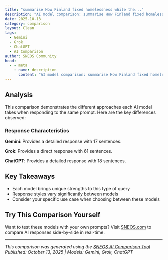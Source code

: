 ```yaml
---
title: "summarise How Finland fixed homelessness while the..."
description: "AI model comparison: summarise How Finland fixed homelessness while the US fails: home vs. shelter : We traveled to Finla..."
date: 2025-10-13
category: comparison
layout: Clean
tags:
  - Gemini
  - Grok
  - ChatGPT
  - AI Comparison
author: SNEOS Community
head:
  - - meta
    - name: description
      content: "AI model comparison: summarise How Finland fixed homelessness while the US fails: home vs. shelter : We traveled to Finland because we kept h..."
---
```


<ChatComparison
  title="summarise How Finland fixed homelessness while the..."
  prompt="summarise How Finland fixed homelessness while the US fails: home vs. shelter : We traveled to Finland because we kept hearing that this small country had nearly ended homelessness.&#10;[Music] In Helsinki, it's hard not to miss that there's no one living on the street&#10;here. Instead of building more shelters, they replace them with permanent homes.&#10;So this building, it used to be the biggest shelter in the Nordic countries. And why was there such a big shelter here?&#10;Because in the 1980s, we had over 20,000 homeless people in Finland. So we really needed the shelter beds as well. It's&#10;the same thing that's happening around the world at the moment. We didn't have enough housing for people and the home was this kind of price at the end of the&#10;ladder. So we used the staircase model. So if you had any kind of mental health challenges, substance abuse challenges,&#10;first you need to take care of those things and then at the end of the staircase there might be home of your own. And it's quite hard to take care of&#10;your challenges if you don't know where you're going to lay your head in the next evening. So here in Finland, if you're on the&#10;street, you can't physically be on the street. I mean in winter. No. And then then people are with&#10;friends and and then we have shelters. But I think what we have tried to do is to get rid of the shelters and and just&#10;you know have people to have permanent homes. And that was one of the biggest things when&#10;we started with the housing first is that we renovated the places like this big shelters into permanent homes for&#10;people 54. And then I think it has been one of those key things why Finland have&#10;succeeded the way we have.&#10;What does housing first mean? Uh, it's a human right. So, first thing everyone needs is a home&#10;and then start taking care of the other things they may have in their lives as well. But without a home, it can be&#10;really hard or even impossible. How long have you lived here?&#10;Three years. Three years. This is the canteen. This is our office.&#10;And there's my friend. So, how long have you been here?&#10;7 years now. Did you spend any time on the street? Oh my god. Yes. Too long time.&#10;How long? Uh, it was 2 years. On the streets. Were you looking for housing? Yeah, of course. It was but nobody cares&#10;that time. that Cside and this aside that that is the beginner like you you are coming&#10;from street there it is like a shelter more okay you move fast for having had a&#10;stroke you really move yes I'm happy because I can speak and walk&#10;right yeah here they have bread delivery too when you don't have any food but we have one&#10;cafe there we have breakfast there from 8 to 9 and uh lunch 11 to 12 and like we&#10;are working from 9 till 2:00. So your day is pretty structured. I mean you have Yes, that's a good thing here&#10;because there is lot of people they use so much drugs so they can't they don't handle&#10;they can't even cook eggs. So are there many drugs in the building? Oh my god it's&#10;Oh yeah there is. People aren't are they kicked out if they find out? No no no there this is like a free town.&#10;You can use your drugs in your house, your home. Because 90% of people here is problem with drugs.&#10;No sir is required. But this is because the people is coming&#10;from streets. They are drug users. Most of them. If you live in the street, you&#10;can cannot handle it if you don't use something and then it's hard to stop.&#10;Very hard. Yeah. So you have your cigarettes? Yes. Yeah. Do you use anything else? I was a multi-&#10;junkie. Multi? Yeah. Like lots of things. Yeah. Everything. Everything. Yeah. You still I stopped when the stroke&#10;came. That was a good stopper. And not good stopper, but stopper. A stopper. Not necessarily the best way&#10;to stop, but at least I finish it everything when I came here. Is that right? I have been clean now more than seven&#10;years. What happened? I get the house. I get the place here. So I decide itself to stop it&#10;everything. How hard was that for you? Oh my I get two heart strikes. Uh I&#10;almost die be Oh, that was very hard. Were you in the hospital even? Yes. Yes. Yes. Yes. Yes. But the the&#10;workers the the meaning is they are checking after you because they knew it. I told them I'm going to finish&#10;everything and they was Yes. Good. Good. Yeah. It's interesting because I do think even most shelters that I'm aware&#10;of in the US I think you have to be clean to be in a shelter. Like they won't let you in if you're And that's a&#10;big issue. A lot of people don't want to leave the street. We have a principle here. Home first.&#10;What does that mean? Home first. The home is the main thing. So you have the home. You have own home.&#10;You can have home and then after things can improve. Yeah. But first home.&#10;Yes. That's right. That's important. That is important. Yeah. Because how do you get clean? You were saying you have to use to be on the&#10;street. Otherwise, it's so hard to live here if you know no user. So Oh no, you are not&#10;surviving here. Not on the streets. No, it's too heavy. And if you are not user,&#10;when you've been on the streets, you will be user almost 90% everybody. And for you, what would it what does it&#10;take to what are what are you getting from the building? Are you're getting you're saying sort of almost job training because&#10;Yeah, it's it's it's the regular life going up on the morning, do your morning thing, go to work, eat&#10;meals on the day, and after that go home. And what do you do? I'm the cleaning boss.&#10;I I'm delivering the cleaning stuff to people. I'm sanitizing the handles.&#10;Handles, right? I go to the beach to get the wipes. I'm the wipe boss. I'm happy for this&#10;what I have now. This was much harder before. Yeah. Before I came here, it was so hard.&#10;Yeah. I I feel actually a bit funny because I have been here so many times that they just gave me the ghee and&#10;why are you here so often? There are some tenants to you for example and and I like to come to see her every now and then and see how she's&#10;doing and we have this book club. So I'm always intrigued what she's reading and then she asked me about what I'm reading&#10;and yeah. So she's been here a long time. I you know since the beginning which is what how many years? 2012.&#10;Wow. So it's really permanent. I mean not just permanent a couple years but&#10;no you can live here as long as you wish and then many people they will live here you know for the rest of their lives&#10;they need some they need some kind of support. Yeah. Yeah. Yeah. And I think that's the whole point. Some&#10;people they might live here 2 years 3 years then they move somewhere else a little bit more independent and these&#10;kind of things. But uh the main idea with the housing first in Finland is that it's permanent.&#10;That's the idea. That's the idea. Yeah. At least.&#10;Are they all like this where you have all the pink? No. Is this This is your&#10;Yeah. As you can see, she has always loved the pink cover. It's nice. I like how you've done it. It feels just so personal. Everything.&#10;When did you move here? Nine years ago. And where did you live before? Across&#10;the street? No. Three years in temporary housing.&#10;Before that, five years on the streets. How did you end up on the street?&#10;Her husband died and then she lost the apartment. So 5 years, that's a long time.&#10;It was really hard. Really hard. Yeah. Then came the drugs,&#10;but she have finished all the drugs. And why were you 5 years on the street? Was there no place?&#10;Nope. There wasn't. And she didn't get any kind of guidance where to look. We're looking. Okay.&#10;What size is this? I think this is something like 22, 23. 22. And we have a little kitchen, a&#10;place to sleep, and living room. Yeah. A bathroom in each one. Totally.&#10;And the toilet, you know, it's not a micro apartment by no means. It's a quite sizable studio&#10;apartment where you can have all all the necessities you need, your own kitchen, bathroom, and then living room and bed.&#10;So, yeah. All pink. Yeah. All pink. You're right. And when you&#10;were a child, did you have a lot of pink in your bedroom? Was it like this? Yeah. No, but the clothes&#10;The clothes were pink. So they called her the pink devil.&#10;No, your closet. Oh, yeah. Oh, it's very neat. You keep&#10;everything very organized. When you moved in, what was here?&#10;The closet and the bed and then the kitchen table. This is all your things that you bought.&#10;Yeah. Where do you get the money to buy things? Do you work now? Ah, so she took parts of the work&#10;activities in the building. So she have been washing some sheets. Do you enjoy it having work?&#10;Okay. Did you have a job at one point before moving here? Oh, yes.&#10;What kind of work? Packing. Packing things. Packing things. Oh, okay. And then when&#10;you lived on the street, you didn't work. No.&#10;You cannot go to do work if you're on the streets. It's impossible to even think about&#10;going to work if you don't know where you're going to stay next night. How did you live for 5 years without a&#10;home? It was horrible. Yeah.&#10;Without substances, it would have been impossible. What did you use? Everything.&#10;And did you get clean? Do you use now with that guy? No. Nothing anymore. How did you stop?&#10;She looked the mirror and decided that now it's time to stop. When you were here, here. You could come here even though you were&#10;using Yeah. You can live here if you're Yes. because you needed a place to a home in&#10;order to feel safe maybe to stop. Yeah, that's correct.&#10;Yeah, it depends on yourself but then you need the safe place that you you are you can make the change as well.&#10;Now you look back is it hard to imagine living on the street&#10;every day she thinks about it every day. Do you really? It's Yeah, it's in her. And what do you think about&#10;do you remember a lot of bad things happened during those five years. So yeah.&#10;Yeah. It stays in your mind. It stays in your head. And I think especially being a woman on&#10;the street, it's probably very difficult.&#10;It's really scary when you're a woman. Yeah. Yeah. I'm so happy that you found something.&#10;It's obvious that you you're happy here. And things are well now.&#10;Is this you? Yes. Do you think that Finland has solved homelessness? Yes.&#10;How do you think people could stop being in the streets for so long?&#10;Everyone doesn't know how to seek help. And even the ones who seek help, some of them don't get the help in time or on&#10;time. So, first they need a safe place and then they can change. Yeah. Yeah.&#10;Thank you. You're not going to do book book club today? No. But I I got a book hint from Tui&#10;actually living in Escobar. Escobar.&#10;We read the same books. Really? Yeah. Yeah. More or less.&#10;Sometimes this problem of homelessness dehumanizes and it creates this&#10;frontier, invisible frontier. Here you don't see it much. It's how do you create this permeability? How do they&#10;think themselves as a part of society? It all starts inside the unit. It's the&#10;tenants home. Yes, they are former homeless people. They may have some kind of challenges in their lives, but then&#10;again, who doesn't have some challenges in their lives? start from there that this is their home and the employees for&#10;example they are sort of like the visitors in the building thank you&#10;welcome and that's the main thing and then they build the community together so the employees and the tenants so for example&#10;they make the house rules together is this board a what's happening during the week weekly&#10;schedule for example here is that the work activities are closed today there's a cleaning cleaning day building meeting&#10;feels bit like a apartment building. Yeah, exactly. For the breakfast and the lunch, you need to bring your own coffee&#10;cup. One part of the Finnish housing first has always been this kind of normality aspect. So when people need to&#10;use the social and health services, they use the same services as anyone else.&#10;How are people around here perceiving this place? And do they want this place&#10;to change its location or this place has been here forever and now for the people living in this&#10;neighborhood it's a better thing that people have permanent homes because when it was a shelter in the morning people&#10;would have to go out and where would they go to the streets. So actually it has created this whole neighborhood more&#10;safer place. This would have been all shared room or&#10;a dormatory. Exactly. Yeah. Yeah. It was a big place, 250 people during the nights and and the&#10;support was basically non-existent. So if there was a fight or something like this, the guards could throw you out.&#10;But that was more or less what the people got. [Applause] [Music]&#10;It's not as big as I thought it would be. How many people are in this building? 88 people. So, but there's not probably seating for&#10;88 here. Yeah, but it's not mandatory to eat here. So quite many people they eat the&#10;breakfast, lunch, dinner in their own homes and they cook by themselves and then I think the breakfast nowadays it's&#10;free but the lunch is maybe€2 year and a half. So it's not like free so people can choose but I think it's a&#10;great way also to do this kind of you know communal work as well. So you offer people a place where they can eat&#10;together. They find some community. So that's probably healthy to to have some&#10;interaction every day and and that's why the breakfast is free of charge. Here is the outside patio and&#10;this is so for example I heard that today 2:00 there will be barbecue there.&#10;Usually there's some kind of music as well and and just have a nice time together. It's nice. I mean it's there's nothing&#10;that feels sort of like cheap. No. And that's the case when we talk about affordable housing in Finland is&#10;that the quality has to be good. So, for example, when you walk around the city, I would say that you don't know which&#10;one is like affordable housing and which one is like private housing because from the outside they look the same.&#10;I think it's quite special to be this up. It really is. I mean, it's a nice building.&#10;It is. And even the fact that this building wasn't something you had to buy. I mean, it was already a shot. So, it's like&#10;changing how you changing the mindset. Yeah. You know, Finland has been voted&#10;happiest country in the world eight years in a row now. And I I think it comes to these basic things that we take&#10;care of each other and then we don't demand too much. When we have a home, health, we can buy groceries from the&#10;store, friends or family or both. We are quite happy to be honest. Yeah. Yeah. Yeah. So this is why we are the happiest&#10;country in the world. We need to have sona in our buildings.&#10;And I I really love this building in a way that every time I walk in there is this certain kind of atmosphere, this&#10;kind of calm atmosphere and you know there are tenants who who don't recognize me or don't remember me and&#10;they just come and start having a discussion or a chat and I think that's that's wonderful.&#10;It's shows a real comfort level. Exactly. Yeah. Yeah. Yeah. You're not fighting for sort of&#10;your space or your Exactly. Yeah. This is one of the reasons this is my personal opinion why&#10;Finland is the happiest country in the world eight years in a row that we will we have sown. It's really really&#10;important for the Fins that we can have a place just relax and it's a communal thing too.&#10;Yeah, you can you know there can be six people in the sauna and it can be totally quiet but that's also you know&#10;sharing the experience with the others. So some people they like to have a chat in the sauna. So, it's not a luxury to&#10;have a sauna. It's just a piece of what it's just a necessity almost for you all. How cold does it get here?&#10;Can still be minus 20° every now and then and a lot of snow as well. So, there's a big difference between the&#10;street and and a sauna. Exactly. And of course, we work towards that. You know, at one day there would&#10;be home home for all in Finland and one day we will get there. How close are you? Well, in if if I say that in the 1980s&#10;we had 20,000 homeless people. Now the number is 3,86 homeless people. So the decrease have&#10;been like 82%. We've seen a lot of spaces and it's usually temporary housing still even if&#10;it's not a dorm and it's it's all tiny tiny units that just fit a bed boxes.&#10;Yeah. I was this February I was in Toronto and I saw these tiny tiny homes.&#10;So they were like you know small boxes. only thing people could do was to sit&#10;down or lay down. They couldn't even stand up because they were so tiny. I saw one man entering into one of these&#10;tiny tiny homes and I I went to him and asked you must have a social worker who comes to see you every week at least and&#10;and he was like off I haven't seen anyone in the past 6 months really. So I was like, hm. So it's not&#10;like, you know, it's a bad way to do some permanent housing. For me, it looked like it was just, you know, get&#10;people out of sight, out of mind more like, but that how it goes sometimes. Yeah. I don't think the cost is lower in&#10;some. No, no, no. I will take my stuff. All the studies,&#10;they have the same conclusion more or less that if you are actually housing people with the support they need, you&#10;actually end up saving money. anything between five to 15,000 euros per person per year. So on a financial sense, this&#10;kind of operation makes perfect sense as well.&#10;Cesar Street. The finished model depends on housing&#10;that's actually affordable. In Helsinki, a studio apartment rents for €6 or $700.&#10;In the San Francisco Bay area, that same space costs more than $2,000.&#10;Without enough affordable housing, housing first becomes harder to achieve.&#10;This looks like a lot of work doing this. So, you have to do this every time you move the&#10;because I get better energy. Winter time is the sun's way over that way. So, you have to take them off every time&#10;you move the car for street cleaning and that kind of thing. No, you can't leave them up when you're driving. Yeah.&#10;And it's worth it. Oh, it's worth it. I mean, a lot of people don't do a lot of the homeless don't do nothing. These packrat and some&#10;of their places are really bad. The crazies, the junkies, and I don't hang out with the junkies. I mean, I'm not a&#10;addict. Never got into the alcohol and or the drugs. This ballpark is starting to come alive&#10;here. I'm going to move over there to the Almea. So, you're really specific about where you park?&#10;Yeah, this is safe parking here. So, you're a senior? Yeah, you are 67. 67 now.&#10;Yeah, I don't want to be living in this thing forever. I want to get into housing, but I don't know if I ever will. I'm a list&#10;for two one place here in Berkeley, then a couple other places. But it's normal to be waiting a couple years for housing as a senior.&#10;Yeah, you could be waiting some people did it in two years, get lucky and hit it right, and then some places you wait&#10;10 years or better. What do people do? So, you all just stay in cars or van. I mean, what what do you&#10;stay in my RV until then or that if I find an affordable place I can afford. Right. So, how much solar do you have on&#10;here? Well, I have nine panels. Nine panels. And how much? Oh, I paid about 5,000.&#10;Mhm. Do you have a lot of stuff in here? No, just a basic. I don't like clutter.&#10;I don't heck rat. It's not bad. It's a good thing person. So, okay. So, that light is all coming&#10;from solar, right? Yep. Ah, see this is a portable generator battery&#10;pack. I have three batteries down there and one there and two there. And I got&#10;another five batteries on that side. They're all big batteries. Do you have gas? Yeah, the stove is gas. Oven's gas.&#10;So I p just paid it off January. This thing is painful. How much you buy it for? Uh 11,000. Well, that's with interest.&#10;Yeah, but it wasn't bad, you know. I'm I'm okay with it because you in rent here in Berkeley.&#10;What would you pay? A rent? Oh god. Yeah. I I rented on in Berkeley. A room.&#10;Single room occupancy kind of thing. Yeah. Yeah. A rooming house. Well, good luck with your move. Bye,&#10;Dan. Good night.&#10;Hi. Good to see you. It's been a while.&#10;We first met Patrick Kennedy almost 15 years ago when we toured his first micro unit.&#10;We're on a site that was that we found 5 and 1/2 years ago. We wanted to show how much housing you can get on a typical&#10;single family home lot. And as it turned out, it's 39 apartments. This is sort of&#10;like a new take on residents hotels. It's going back to something that was big a 100 years ago in a lot of cities&#10;that kind of we got away from. That's exactly it. This is a modern take on the residential hotel.&#10;If you live in the California climate and you have a Mediterranean weather, then why not take advantage of it? All&#10;of the units have access to the outside. All the units can see their neighbors. And I think it makes for a much more&#10;connected environment. I think not having an elevator must be I&#10;mean elevators can tend to get messy. They're a place where you can hide away. It's bad stuff happens in elevators. They're&#10;expensive. Um yeah, I do think that the this layout feels&#10;conducive to sort of light and air. Yeah. Oh, absolutely. And you're not like you're stuck on the fourth floor,&#10;the end of the hall, and you basically just share a corridor with your neighbor. The key difference that we&#10;wanted to demonstrate here was the value of having a courtyard apartment instead&#10;of a residential hotel. That allows us to have every unit with light and air on&#10;each floor and every unit can see what's going on on the other unit. So, we were hopeful that the architecture itself&#10;would lend itself to community building. It just makes it a lot easier for people to naturally interact with one another.&#10;Have a good one. Thanks. You too. This is a typical unit.&#10;And what's changed? You have no space chewed up for circulation because you enter in the&#10;middle. And we do some other things that make the space feel bigger. 8ft tall door. Our windows are 5 ft tall. Ceiling&#10;heights are 9 ft. We wanted to have lots of light, which obviously with two big windows, you do. In fact, I can. We also&#10;wanted to see how small you could get and still have a serviceable unit. And I think this is about it.&#10;We are by one of the busy streets here, but the the sound is not too bad, right?&#10;So, yeah. No, we we have double glazed windows and we've tested the sound. In fact,&#10;University Avenue is the busiest street in Berkeley and if you test the noise&#10;level here, it says quiet library. You just hear the vent or fan or something. You're listening to the fan.&#10;We have a microwave here. Microwave, convection oven. You can heat stuff up.&#10;We wanted to limit the amount of cooking inside the units cuz it's an issue with the insurers. Sink and dish rack. And we&#10;wanted to keep costs down. And then over here, desk and work area.&#10;The dayb bed also has storage. and under the bed. So, you can put your&#10;luggage and things like that there. If you really need more space, you can lower this. But, we wanted to make sure&#10;that the dwellings not only had a bed and a desk, but also a place where you could socialize, hence the folding&#10;table. Wow. Easily folds and unfold. That's great that it just pops up.&#10;Yeah. And it's pretty We we we tested this in our in our offices quite a bit&#10;and it's pretty indestructible. This actually was a specially designed&#10;wardrobe that we worked on for several months. Space for a guest chair and then&#10;also space for a pantry and for other things. It's also got a lot of hooks. My&#10;wife says I have a hook fetish and I I believe that you cannot have too many hooks in a small space. The other thing&#10;we have are metal mirrors here. Unbreakable. And a nice thing about having a metal&#10;wardrobe is it's magnetic. And so, and this is where you put your&#10;mail that's going to go out. Turn on the light. So, I'm guessing no wet bath.&#10;Yeah. Yeah. No, it's not a wet bath. The ground floor units are all wet baths cuz they're all accessible. And this is a&#10;grab bar right here. We're very proud of our toilet paper holder, which is also a grab bar and which you can set an iPhone&#10;on top of and not worry about it. It's also great, easy to change, too. So, everything's built to be kind of&#10;bombproof. And the flooring is vinyl tile. It's pretty indestructible. You can put a cigarette out on it, but it&#10;also looks decent and it's easy to maintain. The furnishings are also pretty indestructible, but they don't&#10;look institutional. This does feel like you've been doing I don't know what version 5.0 6.0 of what&#10;you've been working on on tiny studio. This is 9.0. Is it 9.0? This is our ninth studio.&#10;And ninth studio design. I think we're reaching optimal performance&#10;and size. I don't think we can get it any smaller and still have it work.&#10;Another feature about it that I wanted to experiment with was having the community room right at the get-go. So,&#10;you can see people coming and going and connect that way.&#10;This Michael, another one of our residents. He just dung it in blood. Let me go change in my pajamas.&#10;Caught him. Definitely caught him off guard. It just seems like you guys are already&#10;a community. Yeah. Like I don't think that happens in apartment building. Similar circumstances&#10;circumstances that brought us all here. We've come from the from being homeless.&#10;You all have. Yeah, definitely. I definitely was. At one point, I was living in my friend's car. I my&#10;mom passed away so I just like forget it and went out on the deep end. Didn't have anywhere to go. So I was homeless&#10;for a while then I got into the tiny homes. And And how does that compare to here? This is a lot better.&#10;A whole lot better. If you ever been camping It didn't feel like a home house. No.&#10;No, it did not. Everything's just pretty standard. Washer, dryer.&#10;Do you ever come in here and it's been used and Oh, yeah. Of course. We just wait for it. Sometimes we kind of rotate it out ourselves a little bit. Nobody tends to&#10;get upset. It's sort of like unsaid, but but we all&#10;kind of randomly just like put our things in there. So, you don't even know who's that. I mean, you're not going to take You just know it's yours.&#10;Exactly. So, the honor system really works. I mean, you haven't had anyone. We all don't touch each other's things. Isn't that like a It's like home here.&#10;Like, I can say this is home for me because I'm comfortable. I'm around people that helps out.&#10;And both of you are now taking classes. Well, I'm taking a class in property manager right now and I'm trying to get&#10;uh into CC Berkeley right now. I'm in school before human work and social services because I want to be a&#10;drug addiction and mental health counselor. That's great. Wow, that's really great.&#10;It wasn't easy and it's days where I can say that I sit back and I think like,&#10;man, what I wonder what happened if I didn't get this place like what would I be doing? Where would I be at?&#10;Everything I can think of is either jail or in the ground. And I'm like, I'm thankful to God that I have a place over&#10;my head to call my home.&#10;Oh, yeah. Very nice. So, you got the nice corner window. Oh, wow. Nice and brief in here.&#10;I I appreciate it. Oh, good. I really do. I'm glad. Well, Latoya says that you are one of the allstar residents here.&#10;Oh, I appreciate that. She says you just got a job at Target across the street. Wow. Talk about an easy commute.&#10;Yeah, that's I was uh joking with one of the 18-year-olds that worked there. She's like, &quot;Where do you live?&quot; I'm like, &quot;I just walked to my house.&quot; She&#10;goes, &quot;You walk? You don't have a car?&quot; I'm like, &quot;No, I'm poor.&quot; Yeah. She goes, &quot;You're poor?&quot; I'm like, &quot;Yeah, I have to walk across the street&#10;anyway.&quot; Yeah. You feeling okay? Feeling dizzy with all the no getting blood? No.&#10;Sorry. And did you get to pick which unit? No. No. They just uh assign it to you and it worked out. It's pretty quiet for&#10;the most part. No, I I'm blessed. recently got a job at Target, so things are I was homeless for three years.&#10;Well, how were you living? So, when I first became homeless, I was sleeping in my car. I had a car at the time, so I was sleeping in my car behind&#10;grocery stores. I didn't I didn't hang out in the main camps or anything like that cuz they're to me they're dangerous. I got a job at Lies and my&#10;car broke down in the parking lot. So, I stayed on that parking lot for like 13 months. But uh they were cool. I gotta&#10;be honest because they didn't kick me off, you know. But I don't like I didn't steal or like shoplift or break into&#10;people's cars or anything like that. And then I was in a tent for like 9 months and then I got in here.&#10;It's neat. Well, yeah. I got I got a Swiffter. Honestly, I've always liked to clean cuz it's the one thing you know you done&#10;something and you see the results right away. Very Spartan. You don't have a lot of stuff. No, I don't. But that was one thing when&#10;I became homeless. I got rid of a lot of stuff because I hated like having to go through my car and like find things and&#10;and the less stuff you have, the less you have to steal. When you were on the street, did you have some of the same stuff that you&#10;just had? I had all all the clothes. I had that everything fit in that. You literally just had a bin.&#10;Two bins. Yeah. So, you just kept everything in your car? Well, at first and then when I had the tent, I was clean. So, I never got, you&#10;know, bothered by the police and I just kept the things in my tent. How'd you end up on the street? I got divorced and my life just kind of went I&#10;was a layabout. Yeah. Honestly. Were you using I was at times. Yeah. Not anymore.&#10;When did you stop to come in here? Yeah. Cuz I got rid of I left trouble for myself.&#10;I moved in here and then I just started looking for work and got hired at Target. And you haven't had any trouble staying&#10;sober. Same clean. No. No. Honestly, like I I'm kind of a weird one like that. Like I can go&#10;through the withdrawals cuz I don't break I don't want to get beat up or shots. I don't break into people's stuff, you know. It's my my main problem&#10;is when I get paid. What changed about being in here? Cuz it sounds like there was a real mark the moment you came in. I mean, you said&#10;since May when you moved in. I just I think you get tired. I didn't want to go back on the street. They were&#10;very nice, you know, to give me a place and I didn't want to blow it. So, I I try to keep it clean. You know, I'm&#10;quiet. I don't bother people. And so, you still have things that you've kept. Most of the clothes I have I've had for&#10;like 10 years. This is like one of the last things my dad bought me. So, I I I'm I'm sentimental.&#10;Does this work? Does the setup work? Do you do you feel like the space works? Absolutely. It's better than a tent room in a car, but like my brothers bought me&#10;some things. What do they think about you being here? Well, obviously they're happy that I didn't die out on the street, you know,&#10;and all that. I mean, and then pretty low on food right now.&#10;Where do you go shopping? Yeah. Yeah, I get it. Target. Wait, you're working at Target? I'm working at Target. And it's just a few blocks away, right?&#10;Right across the street. The commute's easy. And then this the bathroom.&#10;Mhm. You know, it has like a fire hose. And it gets hot super quick. No, it's I'm&#10;I'm blessed. And then I just have a little bit of civil civil wear. When you got this, did you go out and&#10;buy stuff? Little by little. You know, I didn't have a lot of money, so you know, most of it went to food. And I think once&#10;you're on the street, it's hard to get off. not having a steady like for instance when I worked at the Lies when&#10;I I can't wait to get off because I'm gonna go home but my home was the parking lot right there so you just get discouraged pretty easy especially if&#10;you're not making good decisions like my brothers were all police officers they made good decisions they got houses so I&#10;guess everybody has a black sheep but now you're having a second chance I mean it's not over I understand that now my my next goal is&#10;just to get my kids back in my life does it feel permanent to you this is my home now&#10;We have 31 people that are very much on track back to leading normal lives. In&#10;almost all their cases, it was just a matter of finding a stable place and getting a decent night's sleep.&#10;So, we wanted to show that a combination of private and public sector could dramatically bring down the cost of this&#10;kind of housing, which allowed us to have the freedom to build the building that we wanted to build. The building doesn't have an elevator, which was a&#10;deliberate decision on our part because we wanted to keep costs down. We wanted to keep maintenance costs down. And we&#10;thought that a lot of people would benefit by having to use stairs. And in fact, we have a 75year-old resident here&#10;who deliberately picked the fourth floor because she liked the Golden Gate view and she wanted to get some exercise on&#10;the stairs. There's the Golden Gate. There's San Francisco. Oh, yeah. And so far, we've had no&#10;complaints from the neighbors. If you drive by it, you would never think this is a supportive housing project. It&#10;looks just like a garden variety apartment with the courtyard. I've always wanted to try my hand at building&#10;an updated version of the residential hotel, and this is what we came up with. This has been sort of a labor of love&#10;for the last 6 years. We spent close to a million dollars just figuring out how to build this and meet section seismic 4&#10;code, which is the most stringent one here in California. But we did it and&#10;we're happy to make the plans available to anybody. I'd love to see these duplicated uh all over the state.&#10;Making it open source then. Yeah. Oh, absolutely. We're happy to make these plans available to anyone else that would like to do them for&#10;free. Always nice to just look back around real quick&#10;and see how beautiful everything is. The other day I caught myself. I was walking in. I had looked up and I was&#10;like, &quot;Ooh, flowers.&quot; And I just started looking around and then I'm next thing I know I caught myself sitting here&#10;and almost fell asleep. Is that relaxing? Yeah. It's the relaxation. Like to me once you&#10;enter those doors everything on the outside shuts off. Really? Yes. So it's like okay I'm having fun&#10;here. I have my own space. I have wonderful neighbors. I can come and go whenever I please. I don't have to&#10;answer to nobody. I don't get in no trouble here. It's easier and it's better for me because I am easily prone&#10;to trouble. But since I've been here, I can honestly say I've been more relaxed.&#10;Like I haven't been wanting to go outside or do anything like that. I've been wanting to be in my room or go to&#10;school, come back and relax. Kind of gives you like almost like a second win or a little bit of inspiration towards everything you want&#10;to do. You're like, &quot;Oh my god, I have a home. Like, I can come back to my home. Like, I got a beautiful home.&quot; Like, you know what I mean? Like, it's clean all&#10;the time. Like, it's very secure. It's always this plain. It's always this plane. You guys,&#10;uh, kind of everybody. Everything. Like, if we see a mess up, we'll pick it up and clean it up.&#10;Cuz you feel some sort of ownership. Of course. Yes. Are you paying rents? Yes. I didn't do it.&#10;This year I had ended up losing like my uncle and like my mother and and I kind of felt like I was like I don't know. I&#10;don't know if I want to get up anymore. I don't know if I necessarily want to do anything on top of like being on the streets just like laying down on the&#10;pavement just like not really having any hope. I'm like I don't know if I really want to continue and stuff like that.&#10;But I finally got called up and they're like we finally have a spot for you. I immediately started like not even going&#10;to lie. I started crying a little bit. I did. I did. I'm like man this is another opportunity.&#10;Yeah. a really great chance to change yourself. Yeah. What makes this work? What makes this work is not letting them&#10;feel that they're in jail. Letting them know that they have a voice, that they are heard, that we're not, you know,&#10;clink clink all the time, that they can come and talk to us. That's what works. Cuz I've noticed when you start to do so&#10;many curfews and you have to do this, you have to do that, nothing works. Nothing works. You have to have a common&#10;ground. Just showing them that you they have someone they can talk to, you know, not just someone who's gonna come and&#10;bark bark at them, you know, showing them, hey, I've been through this walk of life, too, you know, and as long as&#10;we keep our best foot forward and we have the people here that'll support you. You have no sky's is the limit.&#10;Sky's the limit. We're We're our family. We're a family here. We're a family. That's how I explain it. We're a family.&#10;Have you had any luck getting housing? Yeah. No. Nothing. No. What's the process then? So you just you put your name on a you&#10;apply. You apply and you never hear from these outfits. Yeah. Why? Why are you in California? You from here?&#10;I lived in Hawaii for like 30 years. Work died out. So I came back and and I&#10;worked for like seven years and then I retired. I bought this. I figured three to five years I'll get into housing. But&#10;it's not working that way. And I don't want to live in this thing forever, you know, and find an RV place to put this.&#10;All the park RV parks in the in California. They're all charging like 1,500 a month.&#10;But it's a good investment, though. Oh, yeah. Yeah. I I run off of all solar. I don't even use my generator.&#10;Oh, nice. I like your setup. Wow. It looks cozy. Yeah. You have a this bed set up.&#10;Oh, I have a bed in the back. Oh, that's your bed in the back. Oh, yeah. Oh, that's nice.&#10;And you have a microwave that works. Stove. I don't use microwave very much. They&#10;full uh juice. Okay. I have a solar generator here and three batteries down here. Two batteries over&#10;there. It's supposed to be a 12vt system. That's an inverter. 3000. And that one down below there is a,000.&#10;Do you ever run out of juice? Not really. Did you use the TV? Oh, yeah. That's entertainment. Low&#10;mileage when I got it. What'd you buy for? Uh, I paid 10,000. Then the tax was 3,000 and insurance. I have full&#10;coverage on this thing. Cost me 300 a year. Originally, I had a bench here and I was trying different things. I decided&#10;I put it back the way it built the couch. This is new. The other couch was here was a small little dinky thing.&#10;You built this? Yeah. There's a handle right there. See, this is a regular electric refrigerator.&#10;You eat really well. Twice a day. I I keep it down to twice a day. I keep my weight down and well,&#10;still gain weight. Toilet, bathroom, working toilet. Oh, yeah. I service this thing every two&#10;weeks. Dump my tanks. But you have a shower. Shower once in a while. You're very neat.&#10;Yeah. I I don't like clutter. I'm not a packrat. You got to keep it. You're going to live in something. You got to&#10;keep it neat. I was growing in a barn. My mother cleaned everything. And you know, you learn after that. And I tell&#10;everybody, you want to park in the street, spread out. Don't group together cuz that's when And then people want a&#10;packrat. And I said, &quot;No pack reading.&quot; The police don't care. Uh, they do. They I move every three&#10;days or four days. Sometimes I'll stay a week in one spot. They know me. They know I'm not a&#10;troublemaker, not a junkie. They see the union stickers. They sort of really bother me. They know I'm union and&#10;retired, whatever. Well, well, I've been on this street for&#10;5 years. Five years? Wow. Here, I put over there. They all know me. The cops, they don't bother me. I&#10;don't bother them. I keep a very low profile. I help them with I see somebody dump out the garbage can, I let them&#10;know. And nothing big. So, nobody's going to bother you. They're okay.&#10;Five years I've been in this on this street.&#10;Phoenix, it's a large city from a land mass. We're the fifth largest city in the US.&#10;A lot of the homeless issues that we've had, it's been centered in one location downtown.&#10;We have what recently was called the zone. So, this was covered in tents,&#10;this whole area. [Music]&#10;I think it got up to about 1500 people on the street. On the street in that one block. Oh,&#10;that's in one block. Yeah. City was required. It was court ordered to deal with the zone because it was in&#10;in the city rightways. And so it's an unbelievable effort to take a thousand&#10;people and house them. This immediate solution was we're going&#10;to lease a bunch of hotels. That's not a very good sustainable solution long term because it's expensive.&#10;And part of the challenge is it's not about moving people out from the urban area, but trying to disperse people so&#10;that it's not all focused in one neighborhood. Your angle is you can do something fast.&#10;Yeah. So once you go through a development process, then you kind of understand how difficult that is.&#10;You're for the X-Wings, right? Yeah. The the main strategy for what we're&#10;doing is one, it's completely off-grid from electrical standpoint. I don't need&#10;to deal with the power company to set it up. And so when you have something like&#10;this that can literally set up in one day and no electric bill, it it can't be&#10;beat. So this was a building that was used for the Department of Transportation that&#10;they've now turned into a shelter. Yeah. So dormatory style living, right? So if you go inside, um, we have a total&#10;of four separate dorms in here. We have up to 79 people in one of the dorms. We&#10;were dealing with a major influx of individuals experiencing homelessness&#10;and living outdoors. City came to us and said, &quot;Hey, can we add 60 more beds&#10;and here they didn't need the space. It was empty parking lot.&quot; Yeah. Yeah, I mean they they have people who work here that need the parking and&#10;there's a few people that the clients that are here that actually drive Uber and so they'll use the parking also, but&#10;typically there's a reduction in parking that's needed, you know, for any type of shelter if you're coming off the street.&#10;I mean, obviously from a, you know, a campus setting with landscaping would be much nicer, but really getting people&#10;off the street is the priority.&#10;So for you, you could just bring a crane in. These are already prefabed, right? Yeah. So, everything we fabricate&#10;offsite and then six trucks come over with with each module and then we we pick them up with the crane and put them&#10;in place. The real advantage here is that in a&#10;development process, there's a lot of time it takes to get utilities run to a building. And so by avoiding that with&#10;the off-grid nature of it, we're able to not wait for our power company to show&#10;up with a meter and set the meter or run power underground to that building, which is expensive and takes time. So&#10;it's completely off-grid and it takes about 6 hours to set up.&#10;Say, so you have how many total? 44 total beds. Okay. Yep. So this is dormatory housing.&#10;This is Yeah, it kind of wraps around. It's a lot with 79 other people in one room. That's challenging and especially&#10;if you're trying to work, right? We have people that work overnight, so they need to sleep during the day.&#10;It's pretty amazing what people can achieve when they're given a dignified&#10;space to live, some privacy. That's my room. Did you furnish this?&#10;This is all mine. This was all I came into this place with. This is all about except for the bed.&#10;So, how long were you on the street? For about 5 months. Was this the first time you were homeless? Yes. That must have been a shock.&#10;Well, it was. My sister passed. So, my family needed money. I had a little money and I said, &quot;Well, don't worry&#10;about it. I got a job back in Arizona. I stayed a week, came back, the house was empty. So, that I became homeless.&quot;&#10;Do you have your own space? I have my own space, my own dignity, my own my own privacy. That's what this room is about. Sanity. Keeping your&#10;sanity. get your thoughts together, motivate and say, get your plans together and do what you want to do. And&#10;keeps me away from ignorance and people that are not about trying to take care of their business. You know,&#10;I needed parts for my scooter. Couldn't find a job without that. They helped me with all that. I got my scooter running.&#10;I got moved into this wing and I just got on that train and went forward. I'm a chef. Um I cook. I've been cooking for&#10;45 years. I just got an executive chef job um at a at a restaurant here in uh&#10;Phoenix and I'm on my way to trying to get my own place. And your location here, you're in a&#10;parking lot. I mean, that works. That's fine. That's fine with me. It doesn't matter. It doesn't matter.&#10;What do you think about being in a container? Compared to being on the streets, I love it. The elements of this world can hurt&#10;you. So, being in this container keeps me out of the elements. You know,&#10;it's all solar panel. We have uh circuits here charging or your my phone and my speaker. I'm safe. I'm sound. My&#10;door locks. I'm able to sleep and rest well. I'm able to get up and go to work when I need to go to work. I just thank&#10;God that I'm alive, you know. I mean, I guess you're just you're in here and then do you take the train? No, I ride my scooter everywhere. That's&#10;right. That's Oscar de La Hoya. That's a knockout. When I got here, my my scooter&#10;was broken. Needed parts. I got it running. Found a job the next day&#10;actually and been working ever since. You found a job the next day. That was fast. As soon as my scooter got to running and&#10;I moved in here. Yeah. It makes a difference because you had a scooter, you had a house. I had transportation. I was able to move&#10;and get around back and forth to work. You know, kept my sanity. You know, you you you're not thinking right when&#10;you're in an environment where you can't think, you know, where everybody's complaining about their problems. So,&#10;took my problems into this room and settled them myself. The idea of living in the X-wing in a&#10;way lifts people up. That's why I kind of like the idea of the X-wing. It's really about moving through the housing&#10;continuum and knowing that you're in something that's very innovative. Kind of gives you some confidence to move&#10;your life forward. To build 40 beds, which we're seeing right here, no electric bill and a one&#10;day setup, it can't be beat. So, one of the one of the ways that you&#10;can see where these come together above, you can barely see it, is where the AC duct work connects. And so, there's a&#10;gasket on each side. And so, by being able to just bring these in and by pushing up against that, it allows that&#10;air conditioning to be fed from the center core into the unit. That not having to spend a lot of time on those&#10;connections allows for this to work much faster.&#10;Yeah, it's important. So, this is all the off-grid stuff. Yeah. So, this is the central command of of this side of the X-wing. So, what&#10;what's happening here is here is our air condition and this is actually a mini split and so this what this does is it&#10;modulates infinitely up and down and that makes this a 21 sear unit. So, it's&#10;super efficient unit. You can see the quick connect above for the fire sprinkler system which is being fed from&#10;this tank, this home hydrant at the end because this gives us 250 g. The fire&#10;sprinkler riser is integrated into it. And so this allows us to extinguish a fire in an individual room if there is a&#10;fire. This is 90 kilowatt hours of battery storage. And so for a place like Arizona, this&#10;works because you have a lot of sun. So you have a lot of heat, but you have a lot of sun. So, and we're running four two-tonon air&#10;conditioning units. And you have to remember we're in the desert and it gets up to 120° here where we're at 100%&#10;already. And you know, we're at noon or just about 11:45. We we've ramped down&#10;now. We only we are only using 604 watts and we're taking in 850 watts. And so&#10;that that allows us to now stabilize the batteries. So each one of these batteries is in parallel. And so when we&#10;get to 100% we're able to stabilize that. And so last night, you know, it got down to uh probably 70%.&#10;And then back up uh because of the amount of of solar PV panels on the&#10;roof, we're able to get back up to 100 pretty quickly.&#10;The air vents are CNCed into the panels, so there's not something to remove and hide something in inside. Everything&#10;here is built based on durability. Everything is 100% about cleanliness and security and nothing touches the floors&#10;here. You know, you can see the bed's floating and you can see that there's even a gap around the bed so that&#10;anything there's no crumb catcher there, right? And so everything floats so it's easily cleaned. You could come in here with a hose and and hose this entire&#10;unit out. How big is this space? 8 8t by 8 foot bedroom, so 64 ft. So&#10;this platform will hold 500 lb. Yeah. and it is attached to the walls.&#10;And again, this was about storage and cleanliness to be able to clean so that nothing touches the floor.&#10;Yeah. Everything here, if you see underneath this, was CNCed and it all locks into&#10;the wall. So, from a fabrication standpoint, these are all cut on the CNC machine. They they interlock together&#10;and then lock into the wall. And the desk is exactly the same. You can't lift them out either cuz&#10;they're so heavy. This material, this material is incredibly durable.&#10;Each each sheet weighs about 280 pounds. So, it's it's very very dense. It's&#10;basically thousands of layers of paper that is soaked in with resin and compressed. And so, it's antimicrobial&#10;and very durable. And again, from a design perspective, it was how do we design this so that it can be&#10;manufactured quickly and still provide quality cuz this is going to last you 20 years. And this is a a tough environment&#10;to for stuff to last, right? And so the material will last. You need to change air filters, but other than that&#10;because this was designed to last at sea. The container was Yeah. across the ocean and and hurricanes,&#10;right? Here's your fire sprinkler. So that pops off in in the event of a fire on these walls. In this particular unit is an&#10;FRP, a plastic panel. So we have a 1 hour fire rating between each bedroom. And then we have fire dampers in the&#10;duct work. So if smoke was in the unit and it starts pulling smoke back in, the damper will close in between each unit&#10;and the unit will the air ignition unit will shut off. And so that allows us to not spread smoke to the other units. And&#10;fire is a huge problem if you look at the stories in Oakland where the pallet shelters caught on fire. And one of the&#10;things I really like about the X-wing and the way that it's modular is that if there is a fire in this unit, we can&#10;pull this entire module off and put a new one on cuz the container is not burning down. how economical that can be&#10;around 28,000 per bed. And so that price compared to a lot of other housing options for the life safety components&#10;that you get here, no electric bill and a one day setup, it it can't be beat to&#10;to build 40 beds, which we're seeing right here, is not going to be set up in 2 days. So you could basically drop them&#10;anywhere, right? Because there are plenty of empty parking lots and things, right?&#10;We're headed to another campus and this campus is was was in process of being&#10;set up. Okay. So, what this has this has been set up as is a space where not everyone wants&#10;to accept services, right? And that's kind of a reality to homelessness is how do we deal with&#10;people who aren't willing to live inside? So there's an opportunity here to live&#10;outside. Kind of like a sanctioned campground&#10;here. These are installed on a really cool new foundation system called ground frame. So this is the ground frame and&#10;it's a steel galvanized tube. There's these pins that are driven down through&#10;that into the ground. So we're pinning this tube to the ground. that that allows us to go in without pouring&#10;concrete and install a foundation system that meets the building code in a very&#10;quick way. You just have to cut a little bit of concrete. So, here we cut the asphalt so that we can get down into the dirt,&#10;but it's very minimal. Yeah. And it's amazing because then without going out there and laying rebar&#10;and excavating and digging around it and pouring the concrete, this allows you in&#10;a day to just come in and lay the foundation. The idea is really not to&#10;necessarily have these posts, but because this site slopes so much of drainage, we created these other pieces&#10;that attach to the ground frame. It's literally just steel pipe 2 inch tube. But that's that's supportive. That's&#10;structural. Yep. And so because it pins it into the ground, similar to when you think about a queson, the ground applies pressure to&#10;the pin, right? And then they go in a cross pattern like this. And then when&#10;you tighten these bolts, these bolts tighten up and lock the pins in place. And the difference in cost between this&#10;system, for example, and trying to build a foundation that is more conventional. So labor is the huge difference, right?&#10;to if we're going to come out here and do this, it's going to take more than a day in concrete, right? You're going to be laying out, excavating rebar, pouring&#10;concrete. And so something that would take four or five days to do with concrete with a crew of four to eight,&#10;we can do in one day with a a crew of four. And so it really speeds up your labor costs. From a cost standpoint,&#10;it's pretty good because it's really a lot of offthe-shelf materials. Like this tube is what's called an HSS. It's a&#10;galvanized steel tube, and this is 2-in galvanized pipe. You're just taking stuff that's really common in the&#10;structural world and using it in a really smart way. And these are not&#10;meant for temporary use. So, this can be permanent. These are designed for a permanent foundation system. Yeah, this does not&#10;require a lot of equipment other than electric jackhammer. You know, each one of these pins will take anywhere between&#10;4 and 12 minutes to hammer into the ground. So, all this could go in in How long does it take? So technically if per&#10;X-wing you spend a day on the foundation and then a day installing the units and then depending on the stairs and ramps&#10;you have another day. So you're three days to get your 20 beds in.&#10;It gives you a really quick assembly process.&#10;A lot of times people will not come into shelters if they can't stay together.&#10;So, this is an example of a double room. We have two beds, but still the same.&#10;So, everything here is floating. Nothing touches the ground. And it's all uh about cleanliness, right? So, the idea&#10;is if you need to come in here, hose it off, you can. We've kept the bed frame floated off the wall. There's these&#10;openings that are are CNCed in, and you can see right here where this piece will&#10;slot into that hole. Oh, yeah. And so it all locks together. There's not even a back to them. They&#10;all lock together. And my goal is to eventually get to the point where I can build this without anyone having a tape&#10;measure. So instead of having these cabinets and measuring and level where they go, the holes are already CNCed&#10;into the wall panels. So there is nowhere else they can go. They go up, lock in, and that's it. What prevents&#10;you from moving them, cuz that's one of the concerns, is that they are attached to each other. What that does is, you&#10;know, because this material is so heavy, you can't pull this many pieces out of the hole. I think that's part of things&#10;that we can do to lower the price. You know, the same thing with the beds. We have a jig that you put down on the&#10;ground, you take your angle, and so a lot of people are worried it doesn't hold enough weight, but it holds 500 lb.&#10;It's very, very stable, and it has a 3-in angle that spans from wall to wall. None of the rooms have a, let's say, a&#10;bathroom situation with a shower. Here on site, there is a separate bathroom and shower facility. Yeah.&#10;Separate from the X-wing. You see the floor is just beautiful. This one really something dragged across&#10;it and there's it's missing a lot of pieces from it, but it just creates a really cool texture. And you can see&#10;this panel here was replaced. The metal it's really nice. Yeah, it ties in well. I think the dark&#10;ceiling and even though the ceiling is low here, it doesn't feel like it's a very small space.&#10;How high is it? I think this one is is 78. It's a very good solution for dignified housing and&#10;it sets up in one day. I mean, I don't know how you can really beat it. I think it's it's there's a need for it.&#10;It feels less like a storage container and more like a camper. Yeah. I mean, a lot of them are really&#10;it's like feels like the Department of Transportation, right? It's like everything is beige and there's really&#10;nothing there that I think can at least make you feel a little bit better about what your situation.&#10;I I think you have to solve the problem at all different levels.&#10;X- Wings can help from the bottom side of that scale and rent rates have increased so much in the city that a lot&#10;of people aren't able to afford it. If we're able to provide more housing for those people who may just need 6 months&#10;to pay rent cuz the goal is to solve the problem of getting people off the&#10;street. And people will have many comments about&#10;how to solve homelessness and housing first or not housing first or what it is&#10;that people need, but is such a complex problem. What I know is that without&#10;housing, it's very very difficult."
  :responses='{
    "Gemini": "In Finland, instead of building more shelters, they are replacing them with permanent homes. The biggest shelter in the Nordic countries was transformed into permanent homes. In the 1980s, Finland had over 20,000 homeless people and has now decreased that number by 82% to 3,86. The main idea with housing first in Finland is that it\u0027s permanent. \u0022Housing first\u0022 means that everyone needs a home first, and then they can start taking care of other things in their lives. One of the biggest things about housing first is that they renovated big shelters into permanent homes. The Finnish model depends on housing that\u0027s actually affordable. In Helsinki, a studio apartment rents for \u20AC6 or $700, whereas that same space costs more than $2,000 in the San Francisco Bay area. A woman who had been living on the streets for five years after her husband died and she lost her apartment, explained that she ended up using drugs during that time and confirmed there was no place for her to go, nor did she receive any guidance on where to look. She has been living in her current apartment for nine years. Another man who has been living in his apartment for seven years and is now clean after being a \u0022multi-junkie\u0022 for years, explained that getting the apartment made him stop using everything. People can use drugs in their own homes, as 90% of the people in the building have problems with drugs, and it\u0027s hard to stop using if you live on the street. The building provides structure with breakfast, lunch, and work activities. The building feels like an apartment building and the tenants make the house rules together with the employees, who are like visitors in the building. The building has 88 people living in it, and while it\u0027s not mandatory to eat in the canteen, many do, to find some community. The quality of affordable housing in Finland has to be good, so you can\u0027t tell the difference between affordable housing and private housing from the outside. Saunas are a necessity for Fins and are in the buildings as well.",
    "Grok": "### Summary: How Finland Fixed Homelessness While the US Struggles \u2013 Permanent Homes vs. Shelters\n\nThis documentary contrasts Finland\u0027s successful Housing First approach to homelessness with the US\u0027s fragmented, often temporary solutions, highlighting personal stories, policy shifts, and systemic challenges. Filmed in Helsinki and various US cities (e.g., Berkeley, CA; Phoenix, AZ), it argues that providing immediate, unconditional permanent housing is key to ending homelessness, rather than relying on shelters or preconditions like sobriety.\n\n#### Finland\u0027s Housing First Success\nIn the 1980s, Finland had over 20,000 homeless people and relied on the \u0022staircase model\u0022: individuals had to address mental health, addiction, or other issues in shelters before qualifying for housing. This proved ineffective, as instability made recovery impossible\u2014especially in harsh winters where street living was deadly.\n\n- **The Shift (2008 Onward)**: Inspired by US origins but scaled nationally, Housing First treats housing as a human right. People get permanent apartments first, with voluntary support (e.g., counseling, job training) afterward. No sobriety requirements; drug use is allowed in private homes to build trust and stability.\n- **Key Implementation**: Old shelters, like Helsinki\u0027s former largest Nordic shelter (housing 250 in dorms), were renovated into 54\u002B quality studio apartments (22-23 sqm with kitchen, bath, living area). Rents are affordable (~\u20AC600-700/$700 for a studio). Buildings blend into neighborhoods, fostering community via shared meals (free breakfast, \u20AC2 lunch), patios, barbecues, book clubs, and saunas\u2014essential for Finnish culture and mental health.\n- **Resident Stories**:\n  - A man homeless for 2 years (multi-drug user) got clean after 7 years in housing, crediting stability and staff check-ins; now works as \u0022cleaning boss.\u0022\n  - A woman homeless 5 years after her husband\u0027s death (used drugs to cope) stopped using upon moving in 9 years ago; now does laundry work and personalizes her pink-decorated apartment.\n  - Both emphasize: Housing enabled recovery, work, and normalcy; streets force addiction for survival.\n- **Results**: Homelessness dropped 82% to ~3,800 (mostly temporary). Neighborhoods are safer without daytime shelter evictions. Studies show cost savings of \u20AC5,000-15,000 per person/year vs. shelters, as housed people use fewer emergency services. Finland\u0027s model contributes to its status as the world\u0027s happiest country by prioritizing basics like home, health, and community (sources: Housing First Europe; Finnish government reports).\n\nCritics note it relies on affordable housing stock and political will, but it\u0027s proven scalable and humane.\n\n#### US Failures: Temporary Fixes Amid High Costs\nThe US spends billions on homelessness but sees rising numbers due to soaring rents (e.g., $2,000\u002B for a Helsinki-sized studio in San Francisco Bay Area), long waitlists (2-10 years), and a focus on shelters/tiny homes over permanent options. Without affordable supply, Housing First is harder; solutions often feel punitive or inadequate.\n\n- **Common Approaches**:\n  - **Shelters/Dorms**: In Phoenix, a former DOT building houses 79 in one dorm\u2014crowded, disruptive for workers. Court-ordered clearances of tent \u0022zones\u0022 (e.g., 1,500 people downtown) lead to hotel leases (expensive, unsustainable).\n  - **Tiny Homes/Micro Units**: Berkeley\u0027s courtyard apartments (39 units on a single-family lot, ~200 sq ft, $1,000-1,500 rent) are permanent, bombproof (indestructible furniture, seismic-compliant), and community-oriented (shared laundry, no elevators for cost/safety). Open-source plans aim for replication. Residents (e.g., formerly car/tent-living) praise stability, leading to jobs (Target) and school.\n  - **RVs/Vehicles**: Seniors like a 67-year-old Berkeley woman live in solar-equipped RVs ($10k-11k) for 5\u002B years, moving to avoid tickets. Waitlists deter hope; high RV park fees ($1,500/month) trap people.\n  - **Modular/Containers (X-Wings)**: In Phoenix parking lots, off-grid shipping container units (~64 sq ft, $28k/bed) set up in 1 day with solar, AC, sprinklers. Dorms or privates provide dignity vs. tents; a chef found work days after moving in. Quick assembly (3 days for 20 beds) uses cheap materials, but lacks full baths (shared facilities). Good for rapid response but not permanent.\n\n- **Resident Stories**:\n  - A man homeless 3 years (car, tent, parking lot) got sober in micro housing; now works nearby, values privacy over \u0022camping\u0022 tiny homes.\n  - A woman post-family losses (streets/pavement) cried upon getting a unit; community support inspires school/counseling goals.\n  - Challenges: Many reject shelters due to rules (e.g., no drugs, curfews); tiny setups often lack support (e.g., Toronto\u0027s \u0022boxes\u0022 with no social workers).\n\nUS efforts show innovation (e.g., prefab for speed/cost), but without affordable permanent stock or Housing First scale, people cycle through temps. As one expert notes: \u0022Without housing, it\u0027s very difficult\u0022 to address addiction/mental health.\n\n#### Key Takeaways\nFinland proves \u0022home first\u0022 works by prioritizing unconditional permanence, saving money and lives\u2014reducing visible homelessness and reintegrating people as equals. The US\u0027s shelter-heavy model hides issues but fails long-term due to costs, bureaucracy, and housing shortages. The film calls for US policy shifts toward affordable, supportive permanent homes, echoing global evidence (e.g., Finland\u0027s 16-year decline per Housing First Europe). Homelessness is complex, but stability unlocks recovery.",
    "ChatGPT": "The video compares how Finland has successfully reduced homelessness using the \u0022Housing First\u0022 approach, while the US struggles with shelter-based, short-term solutions.\n\nKey points about Finland\u0027s approach:\n- Finland had over 20,000 homeless people in the 1980s; now homelessness has decreased by about 82%.\n- Rather than providing temporary shelters, Finland converts shelters into permanent homes, emphasizing housing as a basic human right.\n- The \u0022Housing First\u0022 model provides people with immediate permanent housing without preconditions like sobriety.\n- Residents can continue struggles with mental health or substance abuse with ongoing support, but housing stability comes first.\n- Housing units are decent-sized, private studios with kitchen and bathroom, fostering dignity and community.\n- Communal activities, shared spaces like saunas, and collaboration between tenants and staff help build community and reduce dehumanization.\n- The approach showed financial benefits by lowering long-term support costs.\n- Affordable housing is integrated elegantly in the urban environment, indistinguishable from private housing.\n- The emphasis on quality, permanence, and treating residents with respect contributes to Finland\u0027s ranking as one of the happiest countries.\n\nIn contrast, the US example shows:\n- Reliance on temporary shelters and congregate living with crowded dormitories or tiny micro-units that feel institutional and lack privacy.\n- High rent and lack of affordable permanent housing hinder \u0022Housing First\u0022 implementation.\n- Many homeless in the US suffer from lack of stable housing options, long wait times, and fragmented support.\n- Innovative modular housing like the \u0022X-Wing\u0022 container units offer rapid deployment and off-grid energy but still represent temporary solutions.\n- People living in vehicles or RVs face high costs and instability.\n- The US model often requires sobriety or compliance before housing is offered, which can exclude many in need.\n\nOverall, Finland\u0027s success comes from prioritizing immediate, permanent housing as a human right, providing supportive services afterward, and integrating affordable housing into society with respect and quality. The US struggles with a fragmented system relying on temporary shelter solutions and unaffordable housing, limiting long-term homelessness reduction."
  }'
  published-date="17:11"
/>

## Analysis

This comparison demonstrates the different approaches each AI model takes when responding to the same prompt. Here are the key differences observed:

### Response Characteristics

**Gemini**: Provides a detailed response with 17 sentences. 

**Grok**: Provides a direct response with 61 sentences. 

**ChatGPT**: Provides a detailed response with 18 sentences. 

## Key Takeaways

- Each model brings unique strengths to this type of query
- Response styles vary significantly between models
- Consider your specific use case when choosing between these models

## Try This Comparison Yourself

Want to test these models with your own prompts? Visit [SNEOS.com](https://sneos.com) to compare AI responses side-by-side in real-time.

---

*This comparison was generated using the [SNEOS AI Comparison Tool](https://sneos.com)*
*Published: October 13, 2025 | Models: Gemini, Grok, ChatGPT*
